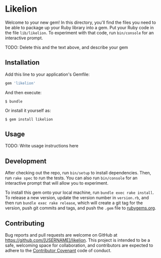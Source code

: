# Likelion

Welcome to your new gem! In this directory, you'll find the files you need to be able to package up your Ruby library into a gem. Put your Ruby code in the file `lib/likelion`. To experiment with that code, run `bin/console` for an interactive prompt.

TODO: Delete this and the text above, and describe your gem

## Installation

Add this line to your application's Gemfile:

```ruby
gem 'likelion'
```

And then execute:

    $ bundle

Or install it yourself as:

    $ gem install likelion

## Usage

TODO: Write usage instructions here

## Development

After checking out the repo, run `bin/setup` to install dependencies. Then, run `rake spec` to run the tests. You can also run `bin/console` for an interactive prompt that will allow you to experiment.

To install this gem onto your local machine, run `bundle exec rake install`. To release a new version, update the version number in `version.rb`, and then run `bundle exec rake release`, which will create a git tag for the version, push git commits and tags, and push the `.gem` file to [rubygems.org](https://rubygems.org).

## Contributing

Bug reports and pull requests are welcome on GitHub at https://github.com/[USERNAME]/likelion. This project is intended to be a safe, welcoming space for collaboration, and contributors are expected to adhere to the [Contributor Covenant](http://contributor-covenant.org) code of conduct.

